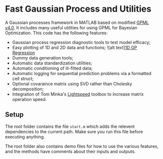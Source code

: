 # Fast Gaussian Process and Utilities

A Gaussian processes framework in MATLAB based on modified [GPML v4.0](http://www.gaussianprocess.org/gpml/code/matlab/doc/). It includes many useful utilities for using GPML for Bayesian Optimization. This code has the following features:

- Gaussian process regression diagnostic tools to test model efficacy; 
- Easy plotting of 1D and 2D data and functions;
![alt text][1D GP Regression](regression.png)
- Dummy data generation tools;
- Automatic data standardization utilities;
- Automatic conditioning of ill-fitted data;
- Automatic logging for sequential prediction problems via a formatted cell struct;
- Optional covaraince matrix using SVD rather than Cholesky decomposition;
- Integration of Tom Minka's [Lightspeed](https://github.com/tminka/lightspeed) toolbox to increase matrix operation speed.   

## Setup

The root folder contains the file `start.m` which adds the relevent dependencies to the current path. Make sure you run this file before executing anything. 

The root folder also contains demo files for how to use the various features, and the methods have comments about their inputs and outputs.   